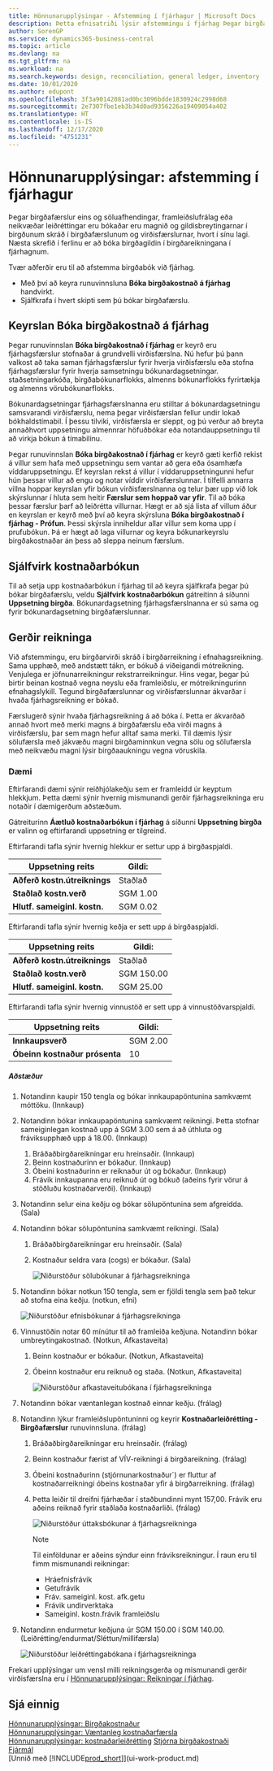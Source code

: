 ```yaml
---
title: Hönnunarupplýsingar - Afstemming í fjárhagur | Microsoft Docs
description: Þetta efnisatriði lýsir afstemmingu í fjárhag Þegar birgðafærslur eins og söluafhendingar, framleiðslufrálag eða neikvæðar leiðréttingar eru bókaðar.
author: SorenGP
ms.service: dynamics365-business-central
ms.topic: article
ms.devlang: na
ms.tgt_pltfrm: na
ms.workload: na
ms.search.keywords: design, reconciliation, general ledger, inventory
ms.date: 10/01/2020
ms.author: edupont
ms.openlocfilehash: 3f3a90142081ad0bc3096bdde1830924c2998d68
ms.sourcegitcommit: 2e7307fbe1eb3b34d0ad9356226a19409054a402
ms.translationtype: HT
ms.contentlocale: is-IS
ms.lasthandoff: 12/17/2020
ms.locfileid: "4751231"
---
```

# <a name="design-details-reconciliation-with-the-general-ledger"></a>Hönnunarupplýsingar: afstemming í fjárhagur
Þegar birgðafærslur eins og söluafhendingar, framleiðslufrálag eða neikvæðar leiðréttingar eru bókaðar eru magnið og gildisbreytingarnar í birgðunum skráð í birgðafærslunum og virðisfærslurnar, hvort í sínu lagi. Næsta skrefið í ferlinu er að bóka birgðagildin í birgðareikningana í fjárhagnum.  

Tvær aðferðir eru til að afstemma birgðabók við fjárhag.  

* Með því að keyra runuvinnsluna **Bóka birgðakostnað á fjárhag** handvirkt.  
* Sjálfkrafa í hvert skipti sem þú bókar birgðafærslu.  

## <a name="post-inventory-cost-to-gl-batch-job"></a>Keyrslan Bóka birgðakostnað á fjárhag  
Þegar runuvinnslan **Bóka birgðakostnað í fjárhag** er keyrð eru fjárhagsfærslur stofnaðar á grundvelli virðisfærslna. Nú hefur þú þann valkost að taka saman fjárhagsfærslur fyrir hverja virðisfærslu eða stofna fjárhagsfærslur fyrir hverja samsetningu bókunardagsetningar. staðsetningarkóða, birgðabókunarflokks, almenns bókunarflokks fyrirtækja og almenns vörubókunarflokks.  

Bókunardagsetningar fjárhagsfærslnanna eru stilltar á bókunardagsetningu samsvarandi virðisfærslu, nema þegar virðisfærslan fellur undir lokað bókhaldstímabil. Í þessu tilviki, virðisfærsla er sleppt, og þú verður að breyta annaðhvort uppsetningu almennrar höfuðbókar eða notandauppsetningu til að virkja bókun á tímabilinu.  

Þegar runuvinnslan **Bóka birgðakostnað í fjárhag** er keyrð gæti kerfið rekist á villur sem hafa með uppsetningu sem vantar að gera eða ósamhæfa víddaruppsetningu. Ef keyrslan rekst á villur í víddaruppsetningunni hefur hún þessar villur að engu og notar víddir virðisfærslunnar. Í tilfelli annarra villna hoppar keyrslan yfir bókun virðisfærslnanna og telur þær upp við lok skýrslunnar í hluta sem heitir **Færslur sem hoppað var yfir**. Til að bóka þessar færslur þarf að leiðrétta villurnar. Hægt er að sjá lista af villum áður en keyrslan er keyrð með því að keyra skýrsluna **Bóka birgðakostnað í fjárhag - Prófun**. Þessi skýrsla inniheldur allar villur sem koma upp í prufubókun. Þá er hægt að laga villurnar og keyra bókunarkeyrslu birgðakostnaðar án þess að sleppa neinum færslum.  

## <a name="automatic-cost-posting"></a>Sjálfvirk kostnaðarbókun  
Til að setja upp kostnaðarbókun í fjárhag til að keyra sjálfkrafa þegar þú bókar birgðafærslu, veldu **Sjálfvirk kostnaðarbókun** gátreitinn á síðunni **Uppsetning birgða**. Bókunardagsetning fjárhagsfærslnanna er sú sama og fyrir bókunardagsetning birgðafærslunnar.  

## <a name="account-types"></a>Gerðir reikninga  
Við afstemmingu, eru birgðarvirði skráð í birgðarreikning í efnahagsreikning. Sama upphæð, með andstætt tákn, er bókuð á viðeigandi mótreikning. Venjulega er jöfnunarreikningur rekstrarreikningur. Hins vegar, þegar þú birtir beinan kostnað vegna neyslu eða framleiðslu, er mótreikningurinn efnahagslykill. Tegund birgðafærslunnar og virðisfærslunnar ákvarðar í hvaða fjárhagsreikning er bókað.  

Færslugerð sýnir hvaða fjárhagsreikning á að bóka í. Þetta er ákvarðað annað hvort með merki magns á birgðafærslu eða virði magns á virðisfærslu, þar sem magn hefur alltaf sama merki. Til dæmis lýsir sölufærsla með jákvæðu magni birgðaminnkun vegna sölu og sölufærsla með neikvæðu magni lýsir birgðaaukningu vegna vöruskila.  

### <a name="example"></a>Dæmi  
Eftirfarandi dæmi sýnir reiðhjólakeðju sem er framleidd úr keyptum hlekkjum. Þetta dæmi sýnir hvernig mismunandi gerðir fjárhagsreikninga eru notaðir í dæmigerðum aðstæðum.  

Gátreiturinn **Áætluð kostnaðarbókun í fjárhag** á síðunni **Uppsetning birgða** er valinn og eftirfarandi uppsetning er tilgreind.  

Eftirfarandi tafla sýnir hvernig hlekkur er settur upp á birgðaspjaldi.  

|Uppsetning reits|Gildi:|  
|-----------------|-----------|  
|**Aðferð kostn.útreiknings**|Staðlað|  
|**Staðlað kostn.verð**|SGM 1.00|  
|**Hlutf. sameiginl. kostn.**|SGM 0.02|  

Eftirfarandi tafla sýnir hvernig keðja er sett upp á birgðaspjaldi.  

|Uppsetning reits|Gildi:|  
|-----------------|-----------|  
|**Aðferð kostn.útreiknings**|Staðlað|  
|**Staðlað kostn.verð**|SGM 150.00|  
|**Hlutf. sameiginl. kostn.**|SGM 25.00|  

Eftirfarandi tafla sýnir hvernig vinnustöð er sett upp á vinnustöðvarspjaldi.  

|Uppsetning reits|Gildi:|  
|-----------------|-----------|  
|**Innkaupsverð**|SGM 2.00|  
|**Óbeinn kostnaður prósenta**|10|  

##### <a name="scenario"></a>Aðstæður  
1. Notandinn kaupir 150 tengla og bókar innkaupapöntunina samkvæmt móttöku. (Innkaup)  
2. Notandinn bókar innkaupapöntunina samkvæmt reikningi. Þetta stofnar sameiginlegan kostnað upp á SGM 3.00 sem á að úthluta og fráviksupphæð upp á 18.00. (Innkaup)  

    1. Bráðaðbirgðareikningar eru hreinsaðir. (Innkaup)  
    2. Beinn kostnaðurinn er bókaður. (Innkaup)  
    3. Óbeini kostnaðurinn er reiknaður út og bókaður. (Innkaup)  
    4. Frávik innkaupanna eru reiknuð út og bókuð (aðeins fyrir vörur á stöðluðu kostnaðarverði). (Innkaup)  
3. Notandinn selur eina keðju og bókar sölupöntunina sem afgreidda. (Sala)  
4. Notandinn bókar sölupöntunina samkvæmt reikningi. (Sala)  

    1. Bráðaðbirgðareikningar eru hreinsaðir. (Sala)  
    2. Kostnaður seldra vara (cogs) er bókaður. (Sala)  

        ![Niðurstöður sölubókunar á fjárhagsreikninga](media/design_details_inventory_costing_3_gl_posting_sales.png "Niðurstöður sölubókunar á fjárhagsreikninga")  
5. Notandinn bókar notkun 150 tengla, sem er fjöldi tengla sem það tekur að stofna eina keðju. (notkun, efni)  

    ![Niðurstöður efnisbókunar á fjárhagsreikninga](media/design_details_inventory_costing_3_gl_posting_material.png "Niðurstöður efnisbókunar á fjárhagsreikninga")  
6. Vinnustöðin notar 60 mínútur til að framleiða keðjuna. Notandinn bókar umbreytingakostnað. (Notkun, Afkastaveita)  

    1. Beinn kostnaður er bókaður. (Notkun, Afkastaveita)  
    2. Óbeinn kostnaður eru reiknuð og staða. (Notkun, Afkastaveita)  

        ![Niðurstöður afkastaveitubókana í fjárhagsreikninga](media/design_details_inventory_costing_3_gl_posting_capacity.png "Niðurstöður afkastaveitubókana í fjárhagsreikninga")  
7. Notandinn bókar væntanlegan kostnað einnar keðju. (frálag)  
8. Notandinn lýkur framleiðslupöntuninni og keyrir **Kostnaðarleiðrétting - Birgðafærslur** runuvinnsluna. (frálag)  

    1. Bráðaðbirgðareikningar eru hreinsaðir. (frálag)  
    2. Beinn kostnaður færist af VÍV-reikningi á birgðareikning. (frálag)  
    3. Óbeini kostnaðurinn (stjórnunarkostnaður´) er fluttur af kostnaðarreikningi óbeins kostnaðar yfir á birgðarreikning. (frálag)  
    4. Þetta leiðir til dreifni fjárhæðar í staðbundinni mynt 157,00. Frávik eru aðeins reiknað fyrir staðlaða kostnaðarliði. (frálag)  

        ![Niðurstöður úttaksbókunar á fjárhagsreikninga](media/design_details_inventory_costing_3_gl_posting_output.png "Niðurstöður úttaksbókunar á fjárhagsreikninga")  

        > [!NOTE]  
        >  Til einföldunar er aðeins sýndur einn fráviksreikningur. Í raun eru til fimm mismunandi reikningar:  
        >   
        >  * Hráefnisfrávik  
        >  * Getufrávik  
        >  * Fráv. sameiginl. kost. afk.getu  
        >  * Frávik undirverktaka  
        >  * Sameiginl. kostn.frávik framleiðslu  

9. Notandinn endurmetur keðjuna úr SGM 150.00 í SGM 140.00. (Leiðrétting/endurmat/Sléttun/millifærsla)  

    ![Niðurstöður leiðréttingabókana í fjárhagsreikninga](media/design_details_inventory_costing_3_gl_posting_adjustment.png "Niðurstöður leiðréttingabókana í fjárhagsreikninga")  

Frekari upplýsingar um vensl milli reikningsgerða og mismunandi gerðir virðisfærslna eru í [Hönnunarupplýsingar: Reikningar í fjárhag](design-details-accounts-in-the-general-ledger.md).  

## <a name="see-also"></a>Sjá einnig  
[Hönnunarupplýsingar: Birgðakostnaður](design-details-inventory-costing.md)   
[Hönnunarupplýsingar: Væntanleg kostnaðarfærsla](design-details-expected-cost-posting.md)   
[Hönnunarupplýsingar: kostnaðarleiðrétting](design-details-cost-adjustment.md)
[Stjórna birgðakostnaði](finance-manage-inventory-costs.md)  
[Fjármál](finance.md)  
[Unnið með [!INCLUDE[prod_short](includes/prod_short.md)]](ui-work-product.md)
